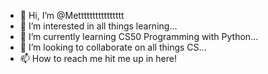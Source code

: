 - 👋 Hi, I’m @Metttttttttttttttt
- 👀 I’m interested in all things learning...
- 🌱 I’m currently learning CS50 Programming with Python...
- 💞️ I’m looking to collaborate on all things CS...
- 📫 How to reach me hit me up in here! 

<!---
Metttttttttttttttt/Metttttttttttttttt is a ✨ special ✨ repository because its `README.md` (this file) appears on your GitHub profile.
You can click the Preview link to take a look at your changes.
--->
